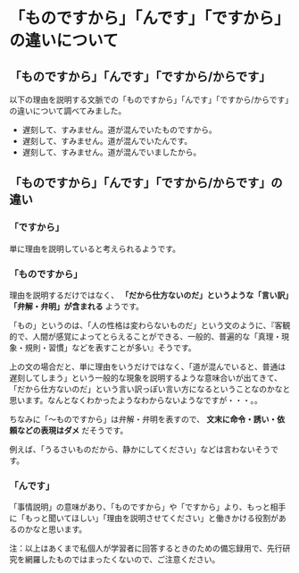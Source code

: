 # 「ものですから」「んです」「ですから」の違いについて

## 「ものですから」「んです」「ですから/からです」

以下の理由を説明する文脈での「ものですから」「んです」「ですから/からです」の違いについて調べてみました。

* 遅刻して、すみません。道が混んでいたものですから。
* 遅刻して、すみません。道が混んでいたんです。
* 遅刻して、すみません。道が混んでいましたから。

## 「ものですから」「んです」「ですから/からです」の違い

### 「ですから」

単に理由を説明していると考えられるようです。

### 「ものですから」

理由を説明するだけではなく、 **「だから仕方ないのだ」というような「言い訳」「弁解・弁明」が含まれる** ようです。

「もの」というのは、「人の性格は変わらないものだ」という文のように、『客観的で、人間が感覚によってとらえることができる、一般的、普遍的な「真理・現象・規則・習慣」などを表すことが多い』そうです。

上の文の場合だと、単に理由をいうだけではなく、「道が混んでいると、普通は遅刻してしまう」という一般的な現象を説明するような意味合いが出てきて、「だから仕方ないのだ」という言い訳っぽい言い方になるということなのかなと思います。なんとなくわかったようなわからないようなですが・・・。。

ちなみに「～ものですから」は弁解・弁明を表すので、 **文末に命令・誘い・依頼などの表現はダメ** だそうです。

例えば、「うるさいものだから、静かにしてください」などは言わないそうです。

### 「んです」

「事情説明」の意味があり、「ものですから」や「ですから」より、もっと相手に「もっと聞いてほしい」「理由を説明させてください」と働きかける役割があるのかなと思います。

注：以上はあくまで私個人が学習者に回答するときのための備忘録用で、先行研究を網羅したものではまったくないので、ご注意ください。

